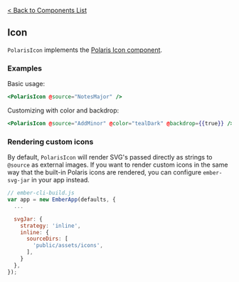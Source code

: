 [< Back to Components List](../README.md#components)

## Icon

`PolarisIcon` implements the [Polaris Icon component](https://polaris.shopify.com/components/images-and-icons/icon).

### Examples

Basic usage:

```hbs
<PolarisIcon @source="NotesMajor" />
```

Customizing with color and backdrop:

```hbs
<PolarisIcon @source="AddMinor" @color="tealDark" @backdrop={{true}} />
```


### Rendering custom icons

By default, `PolarisIcon` will render SVG's passed directly as strings to `@source` as external images.
If you want to render custom icons in the same way that the built-in Polaris icons are rendered, you can configure `ember-svg-jar` in your app instead.

```javascript
// ember-cli-build.js
var app = new EmberApp(defaults, {
  ...

  svgJar: {
    strategy: 'inline',
    inline: {
      sourceDirs: [
        'public/assets/icons',
      ],
    }
  },
});
```
